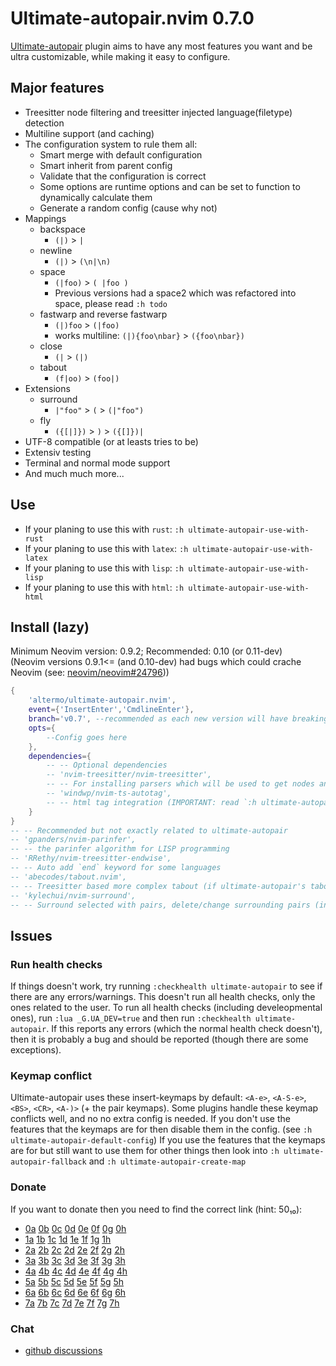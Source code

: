 # Ultimate-autopair.nvim 0.7.0
[Ultimate-autopair](https://github.com/altermo/ultimate-autopair.nvim) plugin aims to have any most features you want and be ultra customizable, while making it easy to configure.
## Major features
+ Treesitter node filtering and treesitter injected language(filetype) detection
+ Multiline support (and caching)
+ The configuration system to rule them all:
    + Smart merge with default configuration
    + Smart inherit from parent config
    + Validate that the configuration is correct
    + Some options are runtime options and can be set to function to dynamically calculate them
    + Generate a random config (cause why not)
+ Mappings
    + backspace
        + `(|)` > `|`
    + newline
        + `(|)` > `(\n|\n)`
    + space
        + `(|foo)` > `( |foo )`
        +  Previous versions had a space2 which was refactored into space, please read `:h todo`
    + fastwarp and reverse fastwarp
        + `(|)foo` > `(|foo)`
        + works multiline: `(|){foo\nbar}` > `({foo\nbar})`
    + close
        + `(|` > `(|)`
    + tabout
        + `(f|oo)` > `(foo|)`
+ Extensions
    + surround
        + `|"foo"` > `(` > `(|"foo")`
    + fly
        + `({[|]})` > `)` > `({[]})|`
+ UTF-8 compatible (or at leasts tries to be)
+ Extensiv testing
+ Terminal and normal mode support
+ And much much more...
## Use
+ If your planing to use this with `rust`: `:h ultimate-autopair-use-with-rust`
+ If your planing to use this with `latex`: `:h ultimate-autopair-use-with-latex`
+ If your planing to use this with `lisp`: `:h ultimate-autopair-use-with-lisp`
+ If your planing to use this with `html`: `:h ultimate-autopair-use-with-html`
## Install (lazy)
Minimum Neovim version: 0.9.2; Recommended: 0.10 (or 0.11-dev)\
(Neovim versions 0.9.1<= (and 0.10-dev) had bugs which could crache Neovim (see: [neovim/neovim#24796](https://github.com/neovim/neovim/pull/24796)))
```lua
{
    'altermo/ultimate-autopair.nvim',
    event={'InsertEnter','CmdlineEnter'},
    branch='v0.7', --recommended as each new version will have breaking changes
    opts={
        --Config goes here
    },
    dependencies={
        -- -- Optional dependencies
        -- 'nvim-treesitter/nvim-treesitter',
        -- -- For installing parsers which will be used to get nodes and injected filetypes
        -- 'windwp/nvim-ts-autotag',
        -- -- html tag integration (IMPORTANT: read `:h ultimate-autopair-use-with-html`)
    }
}
-- -- Recommended but not exactly related to ultimate-autopair
-- 'gpanders/nvim-parinfer',
-- -- the parinfer algorithm for LISP programming
-- 'RRethy/nvim-treesitter-endwise',
-- -- Auto add `end` keyword for some languages
-- 'abecodes/tabout.nvim',
-- -- Treesitter based more complex tabout (if ultimate-autopair's tabout is not good enough)
-- 'kylechui/nvim-surround',
-- -- Surround selected with pairs, delete/change surrounding pairs (in normal/visual mode)
```
## Issues
### Run health checks
If things doesn't work, try running `:checkhealth ultimate-autopair` to see if there are any errors/warnings.
This doesn't run all health checks, only the ones related to the user.
To run all health checks (including develeopmental ones), run `:lua _G.UA_DEV=true` and then run `:checkhealth ultimate-autopair`.
If this reports any errors (which the normal health check doesn't), then it is probably a bug and should be reported (though there are some exceptions).
### Keymap conflict
Ultimate-autopair uses these insert-keymaps by default: `<A-e>`, `<A-S-e>`, `<BS>`, `<CR>`, `<A-)>` (+ the pair keymaps).
Some plugins handle these keymap conflicts well, and no no extra config is needed.
If you don't use the features that the keymaps are for then disable them in the config. (see `:h ultimate-autopair-default-config`)
If you use the features that the keymaps are for but still want to use them for other things then look into `:h ultimate-autopair-fallback` and `:h ultimate-autopair-create-map`

### Donate
If you want to donate then you need to find the correct link (hint: 50₁₀):
* [0a]() [0b]() [0c]() [0d]() [0e]() [0f]() [0g]() [0h]()
* [1a]() [1b]() [1c]() [1d]() [1e]() [1f]() [1g]() [1h]()
* [2a]() [2b]() [2c]() [2d]() [2e]() [2f]() [2g]() [2h]()
* [3a]() [3b]() [3c]() [3d]() [3e]() [3f]() [3g]() [3h]()
* [4a]() [4b]() [4c]() [4d]() [4e]() [4f]() [4g]() [4h]()
* [5a]() [5b]() [5c]() [5d]() [5e]() [5f]() [5g]() [5h]()
* [6a]() [6b](https://www.buymeacoffee.com/altermo) [6c]() [6d]() [6e]() [6f]() [6g]() [6h]()
* [7a]() [7b]() [7c]() [7d]() [7e]() [7f]() [7g]() [7h]()
### Chat
+ [github discussions](https://github.com/altermo/ultimate-autopair.nvim/discussions)
<!-- + [matrix](https://matrix.to/#/#ultimate-autopair.nvim:matrix.org)-->

